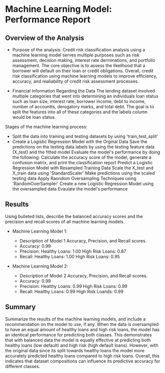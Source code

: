 # Machine Learning Model: Performance Report

## Overview of the Analysis
* Purpose of the analysis: 
Credit risk classification analysis using a machine learning model serves multiple purposes such as risk assessment, decision making, interest rate derminations, and portfolio management. The core objective is to assess the likelihood that a borrower will default on their loan or credit obligations. Overall, credit risk classification using machine learning models to improve efficiency, accuracy, and realiability of credit risk assessment processes.

* Financial Information Regarding the Data 
The lending dataset involved multiple categories that went into determining an individuals loan status such as loan size, interest rate, borrower income, debt to income, number of accountts, derogatory marks, and total debt. The goal is to split the features into all of these categories and the labels column would be loan status.

Stages of the machine learning process: 
* Split the data into training and testing datasets by using 'train_test_split'
* Create a Logistic Regression Model with the Orginal Data
    Save the predictions on the testing data labels by using the testing feature data (X_test) and the fitted model
    Evaluate the model's performance by doing the following:
Calculate the accuracy score of the model, generate a confusion matrix, and print the classification report
  Predict a Logistic Regression Model with Resampled Training Data
    Scale the X_test and X_train data using 'StandardScaler'
    Make predictions using the scaled testing data
    Apply Raondom Oversampling Techniques using 'RandomOverSampler'
    Create a new Logistic Regression Model using the oversampled data
    Evaulate the model's performance
  
## Results

Using bulleted lists, describe the balanced accuracy scores and the precision and recall scores of all machine learning models.

* Machine Learning Model 1:
  * Description of Model 1 Accuracy, Precision, and Recall scores.
  * Accuracy: 0.99
  * Precision:
      Healthy Loans: 1.00 High Risk Loans: 0.87
  * Recall:
      Healthy Loans: 1.00 High Risk Loans: 0.95
    
* Machine Learning Model 2:
  * Description of Model 2 Accuracy, Precision, and Recall scores.
  * Accuracy: 0.99
  * Precision:
      Healthy Loans: 0.99 High Risk Loans: 0.99
  * Recall:
      Healthy Loans: 0.99 High Risk Loands: 0.99 

## Summary

Summarize the results of the machine learning models, and include a recommendation on the model to use, if any. 
When the data is oversampled to have an equal amount of healthy loans and high risk loans, the model has an identical performance for predicting both classes. This demonstrates that with balanced data the model is equally effective at predicting both healthy loans (low default) and high risk (high default loans). However, with the original data since its split towards healthy loans the model more accurately predicted healthy loans compared to high risk loans. Overall, this indicates that dataset compositions can influence its predictive accuracy for different classes. 



